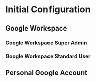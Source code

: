 # Initial Configuration

## Google Workspace

### Google Workspace Super Admin

### Google Workspace Standard User

## Personal Google Account
